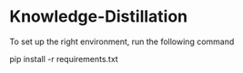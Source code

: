# Knowledge-Distillation
To set up the right environment, run the following command

pip install -r requirements.txt
